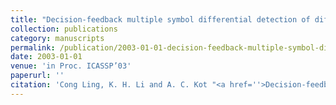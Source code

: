 ```yaml
---
title: "Decision-feedback multiple symbol differential detection of differential space-time modulation in continuously fading channels"
collection: publications
category: manuscripts
permalink: /publication/2003-01-01-decision-feedback-multiple-symbol-differential-detection-of-differential-space-time-modulation-in-continuously-fading-channels
date: 2003-01-01
venue: 'in Proc. ICASSP’03'
paperurl: ''
citation: 'Cong Ling, K. H. Li and A. C. Kot "<a href=''>Decision-feedback multiple symbol differential detection of differential space-time modulation in continuously fading channels</a>", in Proc. ICASSP’03, Hong Kong, China, May 2003, pp. IV_45–IV_48.'
---
```


